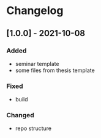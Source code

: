 # Changelog
## [1.0.0] - 2021-10-08
### Added
- seminar template
- some files from thesis template

### Fixed
- build

### Changed
- repo structure
